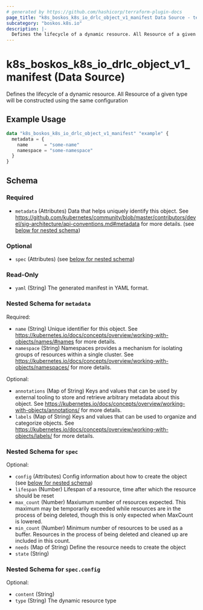 ```yaml
---
# generated by https://github.com/hashicorp/terraform-plugin-docs
page_title: "k8s_boskos_k8s_io_drlc_object_v1_manifest Data Source - terraform-provider-k8s"
subcategory: "boskos.k8s.io"
description: |-
  Defines the lifecycle of a dynamic resource. All Resource of a given type will be constructed using the same configuration
---
```


# k8s_boskos_k8s_io_drlc_object_v1_manifest (Data Source)

Defines the lifecycle of a dynamic resource. All Resource of a given type will be constructed using the same configuration

## Example Usage

```terraform
data "k8s_boskos_k8s_io_drlc_object_v1_manifest" "example" {
  metadata = {
    name      = "some-name"
    namespace = "some-namespace"
  }
}
```

<!-- schema generated by tfplugindocs -->
## Schema

### Required

- `metadata` (Attributes) Data that helps uniquely identify this object. See https://github.com/kubernetes/community/blob/master/contributors/devel/sig-architecture/api-conventions.md#metadata for more details. (see [below for nested schema](#nestedatt--metadata))

### Optional

- `spec` (Attributes) (see [below for nested schema](#nestedatt--spec))

### Read-Only

- `yaml` (String) The generated manifest in YAML format.

<a id="nestedatt--metadata"></a>
### Nested Schema for `metadata`

Required:

- `name` (String) Unique identifier for this object. See https://kubernetes.io/docs/concepts/overview/working-with-objects/names/#names for more details.
- `namespace` (String) Namespaces provides a mechanism for isolating groups of resources within a single cluster. See https://kubernetes.io/docs/concepts/overview/working-with-objects/namespaces/ for more details.

Optional:

- `annotations` (Map of String) Keys and values that can be used by external tooling to store and retrieve arbitrary metadata about this object. See https://kubernetes.io/docs/concepts/overview/working-with-objects/annotations/ for more details.
- `labels` (Map of String) Keys and values that can be used to organize and categorize objects. See https://kubernetes.io/docs/concepts/overview/working-with-objects/labels/ for more details.


<a id="nestedatt--spec"></a>
### Nested Schema for `spec`

Optional:

- `config` (Attributes) Config information about how to create the object (see [below for nested schema](#nestedatt--spec--config))
- `lifespan` (Number) Lifespan of a resource, time after which the resource should be reset
- `max_count` (Number) Maxiumum number of resources expected. This maximum may be temporarily exceeded while resources are in the process of being deleted, though this is only expected when MaxCount is lowered.
- `min_count` (Number) Minimum number of resources to be used as a buffer. Resources in the process of being deleted and cleaned up are included in this count.
- `needs` (Map of String) Define the resource needs to create the object
- `state` (String)

<a id="nestedatt--spec--config"></a>
### Nested Schema for `spec.config`

Optional:

- `content` (String)
- `type` (String) The dynamic resource type
